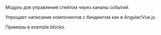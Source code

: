 Модуль для управления стейтом через каналы событий.

Упрощает написание компонентов с биндингом как в Angular/Vue.js. 

Примеры в example.blocks.